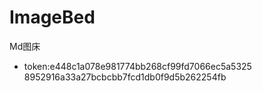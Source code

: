 # ImageBed
Md图床
* token:e448c1a078e981774bb268cf99fd7066ec5a5325 
        8952916a33a27bcbcbb7fcd1db0f9d5b262254fb
